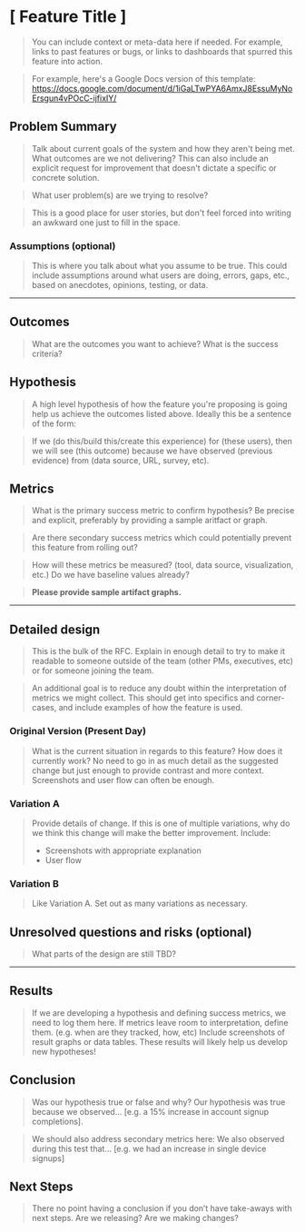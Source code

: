 # [ Feature Title ]

> You can include context or meta-data here if needed.
> For example, links to past features or bugs,
> or links to dashboards that spurred this feature into action.

> For example, here's a Google Docs version of this template:
> https://docs.google.com/document/d/1iGaLTwPYA6AmxJ8EssuMyNoErsgun4vPOcC-ijfixIY/


## Problem Summary

> Talk about current goals of the system and how they aren't being met.
> What outcomes are we not delivering?
> This can also include an explicit request for improvement
> that doesn't dictate a specific or concrete solution.

> What user problem(s) are we trying to resolve?

> This is a good place for user stories,
> but don't feel forced into writing an awkward one
> just to fill in the space.


### Assumptions (optional)

> This is where you talk about what you assume to be true.
> This could include assumptions around what users are doing,
> errors, gaps, etc., based on anecdotes, opinions, testing, or data.

****

## Outcomes

> What are the outcomes you want to achieve? What is the success criteria?

## Hypothesis

> A high level hypothesis of how the feature you're proposing
> is going help us achieve the outcomes listed above.
> Ideally this be a sentence of the form:

> If we (do this/build this/create this experience)
> for (these users),
> then we will see (this outcome)
> because we have observed (previous evidence)
> from (data source, URL, survey, etc).

## Metrics

> What is the primary success metric to confirm hypothesis?
> Be precise and explicit, preferably by providing a sample aritfact or graph.

> Are there secondary success metrics
> which could potentially prevent this feature from rolling out?

> How will these metrics be measured? (tool, data source, visualization, etc.)
> Do we have baseline values already?

> **Please provide sample artifact graphs.**

****

## Detailed design

> This is the bulk of the RFC.
> Explain in enough detail to try to make it readable to someone outside of the team
> (other PMs, executives, etc) or for someone joining the team.

> An additional goal is to reduce any doubt within the interpretation of metrics we might collect.
> This should get into specifics and corner-cases, and include examples of how the feature is used.

### Original Version (Present Day)

> What is the current situation in regards to this feature?
> How does it currently work?
> No need to go in as much detail as the suggested change but just enough
> to provide contrast and more context. Screenshots and user flow can often be enough.

### Variation A

> Provide details of change.
> If this is one of multiple variations,
> why do we think this change will make the better improvement.
> Include:
>  * Screenshots with appropriate explanation
>  * User flow

### Variation B

> Like Variation A.
> Set out as many variations as necessary.


## Unresolved questions and risks (optional)

> What parts of the design are still TBD?

****


## Results

> If we are developing a hypothesis and defining success metrics,
> we need to log them here.
> If metrics leave room to interpretation, define them.
> (e.g. when are they tracked, how, etc)
> Include screenshots of result graphs or data tables.
> These results will likely help us develop new hypotheses!

## Conclusion

> Was our hypothesis true or false and why?
> Our hypothesis was true because we observed... [e.g. a 15% increase in account signup completions].

> We should also address secondary metrics here:
> We also observed during this test that…  [e.g. we had an increase in single device signups]

## Next Steps

> There no point having a conclusion if you don’t have take-aways with next steps.
> Are we releasing? Are we making changes?

